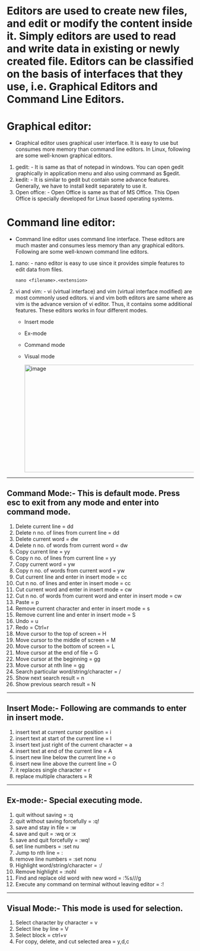 # Editors are used to create new files, and edit or modify the content inside it. Simply editors are used to read and write data in existing or newly created file. Editors can be classified on the basis of interfaces that they use, i.e. Graphical Editors and Command Line Editors.

# Graphical editor:
- Graphical editor uses graphical user interface. It is easy to use but consumes more memory than command line editors. In Linux, following are some well-known graphical editors.

1. gedit: - It is same as that of notepad in windows. You can open gedit graphically in application menu and also using command as $gedit.
2. kedit: - It is similar to gedit but contain some advance features. Generally, we have to install kedit separately to use it.
3. Open office: - Open Office is same as that of MS Office. This Open Office is specially developed for Linux based operating systems.

# Command line editor:
- Command line editor uses command line interface. These editors are much master and consumes less memory than any graphical editors. Following are some well-known command line editors.

1. nano: - nano editor is easy to use since it provides simple features to edit data from files.
      ```
      nano <filename>.<extension>
      ```
2. vi and vim: - vi (virtual interface) and vim (virtual interface modified) are most commonly used editors. vi and vim both editors are same where as vim is the                    advance version of vi editor. Thus, it contains some additional features. These editors works in four different modes.
   - Insert mode
   - Ex-mode
   - Command mode
   - Visual mode

     <img width="871" height="290" alt="image" src="https://github.com/user-attachments/assets/47d801ca-04ab-455b-a2e0-ecabd6c4837f" />
---
## Command Mode:- This is default mode. Press esc to exit from any mode and enter into command mode.
1. Delete current line = dd
2. Delete n no. of lines from current line = <n>dd
3. Delete current word = dw
4. Delete n no. of words from current word = <n>dw
5. Copy current line = yy
6. Copy n no. of lines from current line = <n>yy
7. Copy current word = yw
8. Copy n no. of words from current word = <n>yw
9. Cut current line and enter in insert mode = cc
10. Cut n no. of lines and enter in insert mode = <n>cc
11. Cut current word and enter in insert mode = cw
12. Cut n no. of words from current word and enter in insert mode = <n>cw
13. Paste = p
14. Remove current character and enter in insert mode = s
15. Remove current line and enter in insert mode = S
16. Undo = u
17. Redo = Ctrl+r
18. Move cursor to the top of screen = H
19. Move cursor to the middle of screen = M
20. Move cursor to the bottom of screen = L
21. Move cursor at the end of file = G
22. Move cursor at the beginning = gg
23. Move cursor at nth line = <n>gg
24. Search particular word/string/character = /<word>
25. Show next search result = n
26. Show previous search result = N
---
## Insert Mode:- Following are commands to enter in insert mode.
1. insert text at current cursor position = i
2. insert text at start of the current line = I
3. insert text just right of the current character = a
4. insert text at end of the current line = A
5. insert new line below the current line = o
6. insert new line above the current line = O
7. it replaces single character = r
8. replace multiple characters = R
---
## Ex-mode:- Special executing mode.
1. quit without saving = :q
2. quit without saving forcefully = :q!
3. save and stay in file = :w
4. save and quit = :wq or :x
5. save and quit forcefully = :wq!
6. set line numbers = :set nu
7. Jump to nth line = :<n>
8. remove line numbers = :set nonu
9. Highlight word/string/character = :/<word>
10. Remove highlight = :nohl
11. Find and replace old word with new word = :%s/<old>/<new>/g
12. Execute any command on terminal without leaving editor = :!<command>
---
## Visual Mode:- This mode is used for selection.
1. Select character by character = v
2. Select line by line = V
3. Select block = ctrl+v
4. For copy, delete, and cut selected area = y,d,c




































